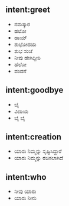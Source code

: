 ## intent:greet
- ನಮಸ್ಕಾರ
- ಹಲೋ
- ಹಾಯ್
- ಶುಭೋದಯ
- ಶುಭ ಸಂಜೆ
- ನೀವು ಹೇಗಿದ್ದೀರಿ
- ಹೆಲೋ
- ವಂದನೆ
## intent:goodbye
- ಬೈ
- ವಿದಾಯ
- ಬೈ ಬೈ 
## intent:creation
- ಯಾರು ನಿಮ್ಮನ್ನು ಸೃಷ್ಟಿಸಿದ್ದಾರೆ
- ಯಾರು ನಿಮ್ಮನ್ನು ರಚಿಸಲಾಗಿದೆ
## intent:who
- ನೀವು ಯಾರು
- ಯಾರು ನೀನು